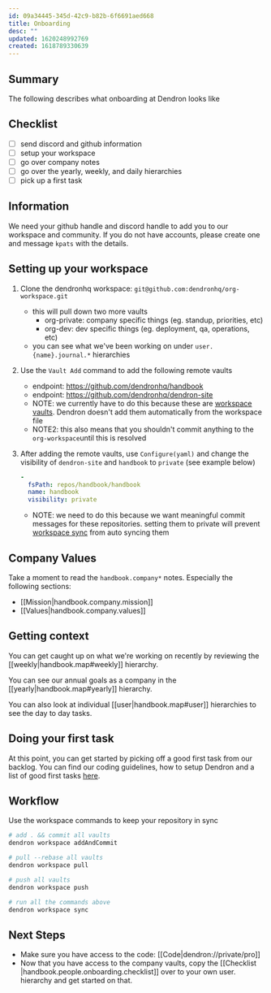 ```yaml
---
id: 09a34445-345d-42c9-b82b-6f6691aed668
title: Onboarding
desc: ""
updated: 1620248992769
created: 1618789330639
---
```


## Summary

The following describes what onboarding at Dendron looks like

## Checklist

- [ ] send discord and github information
- [ ] setup your workspace
- [ ] go over company notes
- [ ] go over the yearly, weekly, and daily hierarchies
- [ ] pick up a first task

## Information

We need your github handle and discord handle to add you to our workspace and community. If you do not have accounts, please create one and message `kpats` with the details.

## Setting up your workspace

1. Clone the dendronhq workspace: `git@github.com:dendronhq/org-workspace.git`

   - this will pull down two more vaults
     - org-private: company specific things (eg. standup, priorities, etc)
     - org-dev: dev specific things (eg. deployment, qa, operations, etc)
   - you can see what we've been working on under `user.{name}.journal.*` hierarchies

1. Use the `Vault Add` command to add the following remote vaults
   - endpoint: https://github.com/dendronhq/handbook
   - endpoint: https://github.com/dendronhq/dendron-site
   - NOTE: we currently have to do this because these are [workspace vaults](https://wiki.dendron.so/notes/c6fd6bc4-7f75-4cbb-8f34-f7b99bfe2d50.html#workspace-vault). Dendron doesn't add them automatically from the workspace file
   - NOTE2: this also means that you shouldn't commit anything to the `org-workspace`until this is resolved
1. After adding the remote vaults, use `Configure(yaml)` and change the visibility of `dendron-site` and `handbook` to `private` (see example below)
   ```yml
   - 
     fsPath: repos/handbook/handbook
     name: handbook
     visibility: private
   ```
   - NOTE: we need to do this because we want meaningful commit messages for these repositories. setting them to private will prevent [workspace sync](https://wiki.dendron.so/notes/23a1b942-99af-45c8-8116-4f4bb7dccd21.html#sync) from auto syncing them

## Company Values

Take a moment to read the `handbook.company*` notes. Especially the following sections:

- [[Mission|handbook.company.mission]]
- [[Values|handbook.company.values]]

## Getting context

You can get caught up on what we're working on recently by reviewing the [[weekly|handbook.map#weekly]] hierarchy.

You can see our annual goals as a company in the [[yearly|handbook.map#yearly]] hierarchy.

You can also look at individual [[user|handbook.map#user]] hierarchies to see the day to day tasks.

## Doing your first task

At this point, you can get started by picking off a good first task from our backlog. You can find our coding guidelines, how to setup Dendron and a list of good first tasks [here](https://wiki.dendron.so/notes/81da87be-2d4e-47b5-a1d6-c0d647e1ab00.html).

## Workflow

Use the workspace commands to keep your repository in sync

```sh
# add . && commit all vaults
dendron workspace addAndCommit

# pull --rebase all vaults
dendron workspace pull

# push all vaults
dendron workspace push

# run all the commands above
dendron workspace sync
```

## Next Steps

- Make sure you have access to the code: [[Code|dendron://private/pro]]
- Now that you have access to the company vaults, copy the [[Checklist |handbook.people.onboarding.checklist]] over to your own user.<alias> hierarchy and get started on that.
